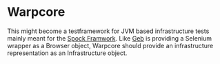Warpcore
========

This might become a testframework for JVM based infrastructure tests mainly meant for the [Spock Framwork](http://spockframework.org). Like [Geb](http://www.gebish.org/) is providing a Selenium wrapper as a Browser object, Warpcore should provide an infrastructure representation as an Infrastructure object.
